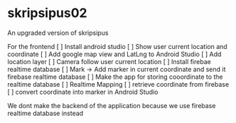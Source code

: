 # skripsipus02
An upgraded version of skripsipus

For the frontend
[ ] Install android studio
[ ] Show user current location and coordinate
 [ ] Add google map view and LatLng to Android Studio
 [ ] Add location layer
 [ ] Camera follow user current location
[ ] Install firebae realtime database
 [ ] Mark -> Add marker in current coordinate and send it firebase realtime database
 [ ] Make the app for storing cooordinate to the realtime database
[ ] Realtime Mapping
 [ ] retrieve coordinate from firebase
 [ ] convert coordinate into marker in Android Studio
 

We dont make the backend of the application because we use firebase realtime database instead
